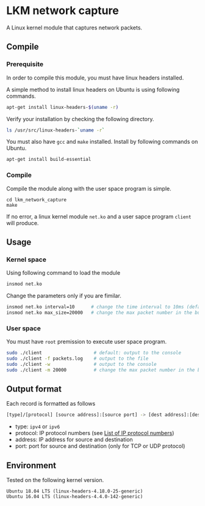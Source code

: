 # LKM network capture
A Linux kernel module that captures network packets.

## Compile
### Prerequisite
In order to compile this module, you must have linux headers installed.

A simple method to install linux headers on Ubuntu is using following commands.

```bash
apt-get install linux-headers-$(uname -r)
```

Verify your installation by checking the following directory.

```bash
ls /usr/src/linux-headers-`uname -r`
```

You must also have `gcc` and `make` installed. Install by following commands on Ubuntu.

```bash
apt-get install build-essential
```

### Compile
Compile the module along with the user space program is simple.

```
cd lkm_network_capture
make
```

If no error, a linux kernel module `net.ko` and a user sapce program `client` will produce.

## Usage
### Kernel space
Using following command to load the module

```bash
insmod net.ko
```

Change the parameters only if you are fimilar.

``` bash
insmod net.ko interval=10      # change the time interval to 10ms (default: 1000ms)
insmod net.ko max_size=20000   # change the max packet number in the buffer (default: 10000)
```

### User space
You must have `root` premission to execute user space program.

``` bash
sudo ./client                   # default: output to the console
sudo ./client -f packets.log    # output to the file
sudo ./client -w                # output to the console
sudo ./client -m 20000          # change the max packet number in the buffer (must be consistent with lkm)
```

## Output format
Each record is formatted as follows

```bash
[type]/[protocol] [source address]:[source port] -> [dest address]:[dest port]
```

- type: `ipv4` or `ipv6`
- protocol: IP protocol numbers (see [List of IP protocol numbers](https://en.wikipedia.org/wiki/List_of_IP_protocol_numbers))
- address: IP address for source and destination
- port: port for source and destination (only for TCP or UDP protocol)

## Environment
Tested on the following kernel version.
```
Ubuntu 18.04 LTS (linux-headers-4.18.0-25-generic)
Ubuntu 16.04 LTS (linux-headers-4.4.0-142-generic)
```
